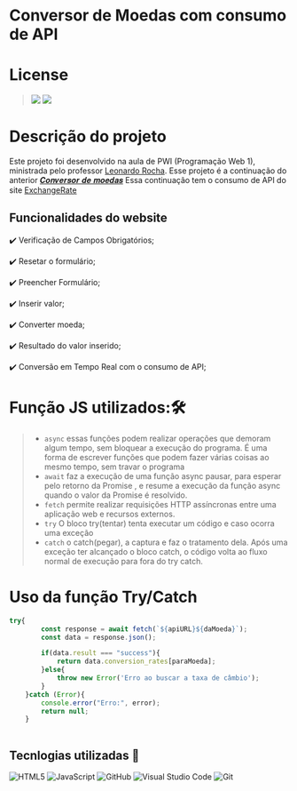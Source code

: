 # Conversor de Moedas com consumo de API

# License
>![](https://img.shields.io/badge/license-%20Escola%20Marista%20Ir.%20Ac%C3%A1cio-black) ![](https://img.shields.io/badge/version-0.3-white) 

# Descrição do projeto
Este projeto foi desenvolvido na aula de PWI (Programação Web 1), ministrada pelo professor [Leonardo Rocha](https://github.com/leonardossrocha). Esse projeto é a continuação do anterior [𝑪𝒐𝒏𝒗𝒆𝒓𝒔𝒐𝒓 𝒅𝒆 𝒎𝒐𝒆𝒅𝒂𝒔](https://github.com/eduardoocosta/conversao_de_moedas)
Essa continuação tem o consumo de API do site [ExchangeRate](https://www.exchangerate-api.com/)

## Funcionalidades do website

✔️ Verificação de Campos Obrigatórios;

✔️ Resetar o formulário;

✔️ Preencher Formulário;

✔️ Inserir valor;

✔️ Converter moeda;

✔️ Resultado do valor inserido;

✔️ Conversão em Tempo Real com o consumo de API;



# Função JS utilizados:🛠️
>* ``async``
>essas funções podem realizar operações que demoram algum tempo, sem bloquear a execução do programa. É uma forma de escrever funções que podem fazer várias coisas ao mesmo tempo, sem travar o programa
>* ``await``
> faz a execução de uma função async pausar, para esperar pelo retorno da Promise , e resume a execução da função async quando o valor da Promise é resolvido.
>* ``fetch``
>permite realizar requisições HTTP assíncronas entre uma aplicação web e recursos externos.
>* ``try``
>O bloco try(tentar) tenta executar um código e caso ocorra uma exceção
>* ``catch``
>o catch(pegar), a captura e faz o tratamento dela. Após uma exceção ter alcançado o bloco catch, o código volta ao fluxo normal de execução para fora do try catch.







# Uso da função Try/Catch

```` Javascript
try{
        const response = await fetch(`${apiURL}${daMoeda}`);
        const data = response.json();

        if(data.result === "success"){
            return data.conversion_rates[paraMoeda];
        }else{
            throw new Error('Erro ao buscar a taxa de câmbio');
        }
    }catch (Error){
        console.error("Erro:", error);
        return null;
    }
    
````

## Tecnlogias utilizadas 🔧
![HTML5](https://img.shields.io/badge/HTML5-E34F26?style=for-the-badge&logo=html5&logoColor=white)
![JavaScript](https://img.shields.io/badge/JavaScript-F7DF1E?style=for-the-badge&logo=javascript&logoColor=black)
![GitHub](https://img.shields.io/badge/GitHub-181717?style=for-the-badge&logo=github&logoColor=white)
![Visual Studio Code](https://img.shields.io/badge/Visual_Studio_Code-0078d7?style=for-the-badge&logo=visual-studio-code&logoColor=white)
![Git](https://img.shields.io/badge/Git-F05032?style=for-the-badge&logo=git&logoColor=black)

